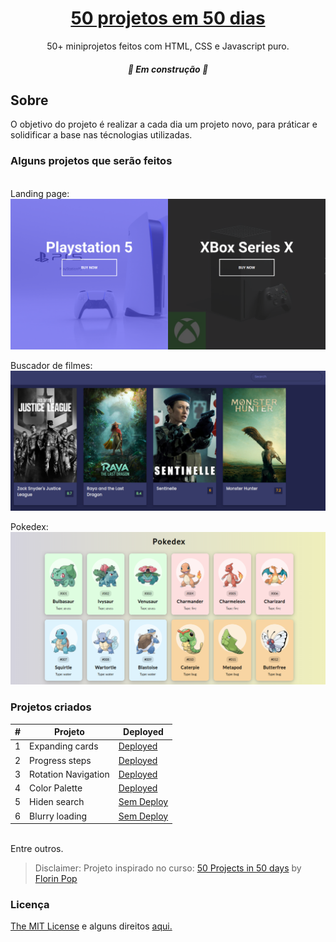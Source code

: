 <h1 align="center">
	<a href="#"> 50 projetos em 50 dias</a>
</h1>
<p align="center">50+ miniprojetos feitos com HTML, CSS e Javascript puro.</p>
<h5 align="center">
	🚧   Em construção  🚧
</h5>

## Sobre

O objetivo do projeto é realizar a cada dia um projeto novo, para práticar e solidificar a base nas técnologias utilizadas.

### Alguns projetos que serão feitos

<br />
Landing page:
<img alt="Landing page" title="#langind page" src="./images/game-project.png" />

Buscador de filmes:
<img alt="Landing page" title="#langind page" src="./images/search-movie.png" />

Pokedex:
<img alt="Landing page" title="#langind page" src="./images/pokedex.png" />

### Projetos criados

| #   | Projeto             | Deployed                                                  |
| --- | ------------------- | --------------------------------------------------------- |
| 1   | Expanding cards     | [Deployed](https://exapanding-cards-mmdev.netlify.app)    |
| 2   | Progress steps      | [Deployed](https://progress-steps-mmdev.netlify.app)      |
| 3   | Rotation Navigation | [Deployed](https://rotation-navigation-mmdev.netlify.app) |
| 4   | Color Palette       | [Deployed](https://coloors-project-mmdev.netlify.app)     |
| 5   | Hiden search        | [Sem Deploy]()                                            |
| 6   | Blurry loading      | [Sem Deploy]()                                            |

<br/>
Entre outros.

> Disclaimer: Projeto inspirado no curso: [50 Projects in 50 days](https://www.udemy.com/course/50-projects-50-days/) by [Florin Pop](https://www.florin-pop.com)

### Licença

<a href="./MIT-LICENSE.txt">The MIT License</a> e alguns direitos [aqui.](https://traversymedia.com)
